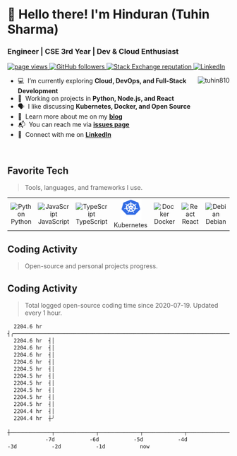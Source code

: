 <h1 align="left" id="tuhin810-title">👋 Hello there! I'm Hinduran (Tuhin Sharma)</h1>
<h3 align="left">Engineer | CSE 3rd Year | Dev & Cloud Enthusiast</h3>

<p align="left">
  <a href="https://github.com/Tuhin810">
    <img src="https://komarev.com/ghpvc/?username=Tuhin810" alt="page views" />
  </a>
  <a href="https://github.com/Tuhin810?tab=followers">
    <img alt="GitHub followers" src="https://img.shields.io/github/followers/Tuhin810?style=flat&logo=github">
  </a>
  <a href="https://stackoverflow.com/users/your-id-here">
    <img alt="Stack Exchange reputation" src="https://img.shields.io/stackexchange/stackoverflow/r/YOUR_ID?color=orange&label=reputation&logo=stackoverflow">
  </a>
  <a href="https://www.linkedin.com/in/your-linkedin-id">
    <img alt="LinkedIn" src="https://img.shields.io/badge/LinkedIn-Profile-blue?logo=linkedin">
  </a>
</p>

<a href="#tuhin810-title">
  <img src="https://raw.githubusercontent.com/Tuhin810/github-stats-transparent/output/generated/overview.svg" alt="tuhin810" align="right" />
</a>

- 💻 &nbsp;I’m currently exploring **Cloud, DevOps, and Full-Stack Development**
- 🌱 &nbsp;Working on projects in **Python, Node.js, and React**
- 🗣️ &nbsp;I like discussing **Kubernetes, Docker, and Open Source**
- 📖 &nbsp;Learn more about me on my **[blog]**
- 📬 &nbsp;You can reach me via **[issues page]**
- 🤝 &nbsp;Connect with me on **[LinkedIn]**

<br>

<h2 align="left" id="tuhin810-tech">Favorite Tech</h2>

> Tools, languages, and frameworks I use.

<table>
  <tr>
    <td align="center" width="96">
      <img src="./img/python-original.svg" width="48" height="48" alt="Python" />
      <br>Python
    </td>
    <td align="center" width="96">
      <img src="./img/javascript-original.svg" width="48" height="48" alt="JavaScript" />
      <br>JavaScript
    </td>
    <td align="center" width="96">
      <img src="./img/typescript-original.svg" width="48" height="48" alt="TypeScript" />
      <br>TypeScript
    </td>
    <td align="center" width="96">
      <img src="https://raw.githubusercontent.com/cncf/artwork/master/projects/kubernetes/icon/color/kubernetes-icon-color.svg" width="48" height="48" alt="Kubernetes" />
      <br>Kubernetes
    </td>
    <td align="center" width="96">
      <img src="./img/docker-original.svg" width="48" height="48" alt="Docker" />
      <br>Docker
    </td>
    <td align="center" width="96">
      <img src="./img/react-original.svg" width="48" height="48" alt="React" />
      <br>React
    </td>
    <td align="center" width="96">
      <img src="./img/debian-original.svg" width="48" height="48" alt="Debian" />
      <br>Debian
    </td>
  </tr>
</table>

<h2 align="left">Coding Activity</h2>

> Open-source and personal projects progress.

<!-- prettier-ignore-start -->
<!-- START_SECTION:ascii_graph -->


<h2 align="left">Coding Activity</h2>

> Total logged open-source coding time since 2020-07-19. Updated every 1 hour.

<!-- prettier-ignore-start -->
<!-- START_SECTION:ascii_graph -->

```
  2204.6 hr  ┤╭────────────────────────────────────────────────────────────────────────────────────────────────── 
  2204.6 hr  ┤│                                                                                                   
  2204.6 hr  ┤│                                                                                                   
  2204.6 hr  ┤│                                                                                                   
  2204.6 hr  ┤│                                                                                                   
  2204.5 hr  ┤│                                                                                                   
  2204.5 hr  ┤│                                                                                                   
  2204.5 hr  ┤│                                                                                                   
  2204.5 hr  ┤│                                                                                                   
  2204.5 hr  ┤│                                                                                                   
  2204.5 hr  ┤│                                                                                                   
  2204.4 hr  ┤│                                                                                                   
  2204.4 hr  ┼╯                                                                                                   
             ┼─────────────┬─────────────┬─────────────┬─────────────┬─────────────┬─────────────┬─────────────┤ 
            -7d           -6d           -5d           -4d           -3d           -2d           -1d           now
```

<!-- END_SECTION:ascii_graph -->
<!-- prettier-ignore-end -->

<!-- links -->

[84.51°]: https://github.com/8451 "84.51° Github Home"
[issues page]: https://github.com/MacroPower/MacroPower/issues "MacroPower/issues"
[linkedin]: https://www.linkedin.com/in/colvinjm "Jacob Colvin LinkedIn"
[homelab]: https://github.com/MacroPower/homelab "MacroPower/homelab"
[blog]: https://jacobcolvin.com/posts/ "My Blog"
